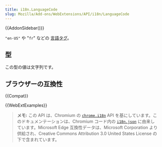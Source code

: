 ```yaml
---
title: i18n.LanguageCode
slug: Mozilla/Add-ons/WebExtensions/API/i18n/LanguageCode
---
```


{{AddonSidebar()}}

`"en-US"` や "`fr`" などの [言語タグ](https://www.w3.org/Protocols/rfc2616/rfc2616-sec3.html#sec3.10)。

## 型

この型の値は文字列です。

## ブラウザーの互換性

{{Compat}}

{{WebExtExamples}}

> **メモ:** この API は、Chromium の [`chrome.i18n`](https://developer.chrome.com/extensions/i18n#type-LanguageCode) API を基にしています。このドキュメンテーションは、Chromium コード内の [`i18n.json`](https://chromium.googlesource.com/chromium/src/+/master/chrome/common/extensions/api/i18n.json) に由来しています。Microsoft Edge 互換性データは、Microsoft Corporation より供給され、Creative Commons Attribution 3.0 United States License の下で含まれています。

<!--
// Copyright 2015 The Chromium Authors. All rights reserved.
//
// Redistribution and use in source and binary forms, with or without
// modification, are permitted provided that the following conditions are
// met:
//
//    * Redistributions of source code must retain the above copyright
// notice, this list of conditions and the following disclaimer.
//    * Redistributions in binary form must reproduce the above
// copyright notice, this list of conditions and the following disclaimer
// in the documentation and/or other materials provided with the
// distribution.
//    * Neither the name of Google Inc. nor the names of its
// contributors may be used to endorse or promote products derived from
// this software without specific prior written permission.
//
// THIS SOFTWARE IS PROVIDED BY THE COPYRIGHT HOLDERS AND CONTRIBUTORS
// "AS IS" AND ANY EXPRESS OR IMPLIED WARRANTIES, INCLUDING, BUT NOT
// LIMITED TO, THE IMPLIED WARRANTIES OF MERCHANTABILITY AND FITNESS FOR
// A PARTICULAR PURPOSE ARE DISCLAIMED. IN NO EVENT SHALL THE COPYRIGHT
// OWNER OR CONTRIBUTORS BE LIABLE FOR ANY DIRECT, INDIRECT, INCIDENTAL,
// SPECIAL, EXEMPLARY, OR CONSEQUENTIAL DAMAGES (INCLUDING, BUT NOT
// LIMITED TO, PROCUREMENT OF SUBSTITUTE GOODS OR SERVICES; LOSS OF USE,
// DATA, OR PROFITS; OR BUSINESS INTERRUPTION) HOWEVER CAUSED AND ON ANY
// THEORY OF LIABILITY, WHETHER IN CONTRACT, STRICT LIABILITY, OR TORT
// (INCLUDING NEGLIGENCE OR OTHERWISE) ARISING IN ANY WAY OUT OF THE USE
// OF THIS SOFTWARE, EVEN IF ADVISED OF THE POSSIBILITY OF SUCH DAMAGE.
-->
